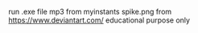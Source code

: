 run .exe file
mp3 from myinstants
spike.png from https://www.deviantart.com/
educational purpose only
